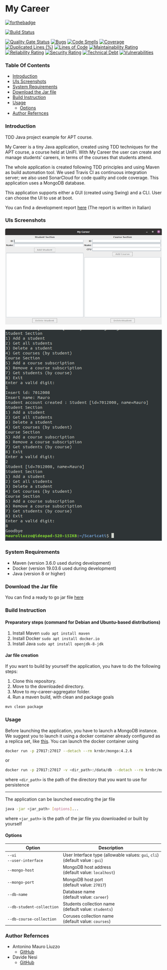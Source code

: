 # My Career 

[![forthebadge](https://forthebadge.com/images/badges/made-with-java.svg)](https://forthebadge.com)

[![Build Status](https://travis-ci.com/liuzzom/my-career.svg?branch=master)](https://travis-ci.com/liuzzom/my-career)

[![Quality Gate Status](https://sonarcloud.io/api/project_badges/measure?project=liuzzom_my-career&metric=alert_status)](https://sonarcloud.io/dashboard?id=liuzzom_my-career) [![Bugs](https://sonarcloud.io/api/project_badges/measure?project=liuzzom_my-career&metric=bugs)](https://sonarcloud.io/dashboard?id=liuzzom_my-career) [![Code Smells](https://sonarcloud.io/api/project_badges/measure?project=liuzzom_my-career&metric=code_smells)](https://sonarcloud.io/dashboard?id=liuzzom_my-career) [![Coverage](https://sonarcloud.io/api/project_badges/measure?project=liuzzom_my-career&metric=coverage)](https://sonarcloud.io/dashboard?id=liuzzom_my-career) [![Duplicated Lines (%)](https://sonarcloud.io/api/project_badges/measure?project=liuzzom_my-career&metric=duplicated_lines_density)](https://sonarcloud.io/dashboard?id=liuzzom_my-career) [![Lines of Code](https://sonarcloud.io/api/project_badges/measure?project=liuzzom_my-career&metric=ncloc)](https://sonarcloud.io/dashboard?id=liuzzom_my-career) [![Maintainability Rating](https://sonarcloud.io/api/project_badges/measure?project=liuzzom_my-career&metric=sqale_rating)](https://sonarcloud.io/dashboard?id=liuzzom_my-career) [![Reliability Rating](https://sonarcloud.io/api/project_badges/measure?project=liuzzom_my-career&metric=reliability_rating)](https://sonarcloud.io/dashboard?id=liuzzom_my-career) [![Security Rating](https://sonarcloud.io/api/project_badges/measure?project=liuzzom_my-career&metric=security_rating)](https://sonarcloud.io/dashboard?id=liuzzom_my-career) [![Technical Debt](https://sonarcloud.io/api/project_badges/measure?project=liuzzom_my-career&metric=sqale_index)](https://sonarcloud.io/dashboard?id=liuzzom_my-career) [![Vulnerabilities](https://sonarcloud.io/api/project_badges/measure?project=liuzzom_my-career&metric=vulnerabilities)](https://sonarcloud.io/dashboard?id=liuzzom_my-career) 

### Table Of Contents

- [Introduction](#Introduction)
- [UIs Screenshots](#UIs-Screenshots)
- [System Requirements](#System-Requirements)
- [Download the Jar file](#Download-the-Jar-file)
- [Build Instruction](#Build-Instruction)
- [Usage](#Usage)
  - [Options](#Options)
- [Author Refernces](#Author-Refernces)

### Introduction

TDD Java project example for APT course.

My Career is a tiny Java application, created using TDD techniques for the APT course, a course held at UniFI. With My Career the user can create and manage students' careers, in terms of the courses that students attend. 

The whole application is created following TDD principles and using Maven as build automation tool. We used Travis CI as continuous integration server; we also used SonarCloud for code quality and code coverage. This application uses a MongoDB database.

This application supports either a GUI (created using Swing) and a CLI. User can choose the UI to use at boot.

You can find a development report [here](https://github.com/liuzzom/my-career/blob/master/readme-resources/Relazione%20Elaborato%20APT.pdf) (The report is written in Italian)

 ### UIs Screenshots

![GUI Screen](https://github.com/liuzzom/my-career/blob/master/readme-resources/gui%20screenshot.png)

![CLI Screen](https://github.com/liuzzom/my-career/blob/master/readme-resources/cli%20screenshot.png)

### System Requirements

- Maven (version 3.6.0 used during development)
- Docker (version 19.03.6 used during development)
- Java (version 8 or higher)

### Download the Jar file

You can find a ready to go jar file [here](https://github.com/liuzzom/my-career/releases)

### Build Instruction

#### Preparatory steps (command for Debian and Ubuntu-based distributions)

1. Install Maven `sudo apt install maven`
2. Install Docker `sudo apt install docker.io`
3. Install Java `sudo apt install openjdk-8-jdk`

#### Jar file creation

If you want to build by yourself the application, you have to do the following steps:

1. Clone this repository.
2. Move to the downloaded directory.
3. Move to my-career-aggregator folder.
4. Run a maven build, with clean and package goals

``` bash
mvn clean package
```

### Usage

Before launching the application, you have to launch a MongoDB instance. We suggest you to launch it using a docker container already configured as a replica set, like [this](https://hub.docker.com/r/krnbr/mongo). You can launch the docker container using

``` bash
docker run -p 27017:27017 --detach --rm krnbr/mongo:4.2.6
```

or 

``` bash
docker run -p 27017:27017 -v <dir_path>:/data/db --detach --rm krnbr/mongo:4.2.6
```

where `<dir_path>` is the path of the directory that you want to use for persistence

<hr></hr>

The application can be launched executing the jar file

``` bash
java -jar <jar_path> [options]...
```

where `<jar_path>` is the path of the jar file you downloaded or built by yourself

#### Options

| Option                         | Description                                                  |
| ------------------------------ | ------------------------------------------------------------ |
| `--ui`<br />`--user-interface` | User Interface type (allowable values: `gui`, `cli`)<br />(default value : `gui`) |
| `--mongo-host`                 | MongoDB host address<br />(default value: `localhost`)       |
| `--mongo-port`                 | MongoDB host port<br />(default value: `27017`)              |
| `--db-name`                    | Database name<br />(default value: `career`)                 |
| `--db-student-collection`      | Students collection name<br />(default value: `students`)    |
| `--db-course-collection`       | Coruses collection name<br />(default value: `courses`)      |

### Author Refernces

- Antonino Mauro Liuzzo
  - [GitHub](https://github.com/liuzzom)
- Davide Nesi
  - [GitHub](https://github.com/DavideNesi)
